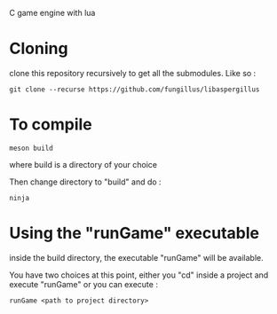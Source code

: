 C game engine with lua


Cloning
=======

clone this repository recursively to get all the submodules.
Like so :

```
git clone --recurse https://github.com/fungillus/libaspergillus
```

To compile
==========

```
meson build
```

where build is a directory of your choice

Then change directory to "build" and do :

```
ninja
```

Using the "runGame" executable
============================

inside the build directory, the executable "runGame" will be available.

You have two choices at this point, either you "cd" inside a project and execute "runGame"
or you can execute :

```
runGame <path to project directory>
```

